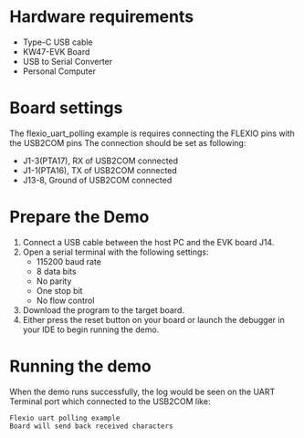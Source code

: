 Hardware requirements
=====================
- Type-C USB cable
- KW47-EVK Board
- USB to Serial Converter
- Personal Computer

Board settings
============
The flexio_uart_polling example is requires connecting the FLEXIO pins with the USB2COM pins
The connection should be set as following:
- J1-3(PTA17), RX of USB2COM connected
- J1-1(PTA16), TX of USB2COM connected
- J13-8, Ground of USB2COM connected

Prepare the Demo
================
1.  Connect a USB cable between the host PC and the EVK board J14.
2.  Open a serial terminal with the following settings:
    - 115200 baud rate
    - 8 data bits
    - No parity
    - One stop bit
    - No flow control
3.  Download the program to the target board.
4.  Either press the reset button on your board or launch the debugger in your IDE to begin running the demo.

Running the demo
================
When the demo runs successfully, the log would be seen on the UART Terminal port which connected to the USB2COM like:
~~~~~~~~~~~~~~~~~~~~~~~~~~~~~~~~~~~
Flexio uart polling example
Board will send back received characters
~~~~~~~~~~~~~~~~~~~~~~~~~~~~~~~~~~~
